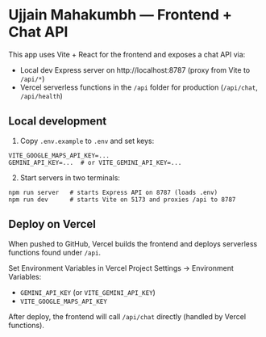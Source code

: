 # Ujjain Mahakumbh — Frontend + Chat API

This app uses Vite + React for the frontend and exposes a chat API via:

- Local dev Express server on http://localhost:8787 (proxy from Vite to `/api/*`)
- Vercel serverless functions in the `/api` folder for production (`/api/chat`, `/api/health`)

## Local development

1. Copy `.env.example` to `.env` and set keys:

```
VITE_GOOGLE_MAPS_API_KEY=...
GEMINI_API_KEY=...  # or VITE_GEMINI_API_KEY=...
```

2. Start servers in two terminals:

```
npm run server   # starts Express API on 8787 (loads .env)
npm run dev      # starts Vite on 5173 and proxies /api to 8787
```

## Deploy on Vercel

When pushed to GitHub, Vercel builds the frontend and deploys serverless functions found under `/api`.

Set Environment Variables in Vercel Project Settings → Environment Variables:

- `GEMINI_API_KEY` (or `VITE_GEMINI_API_KEY`)
- `VITE_GOOGLE_MAPS_API_KEY`

After deploy, the frontend will call `/api/chat` directly (handled by Vercel functions).
